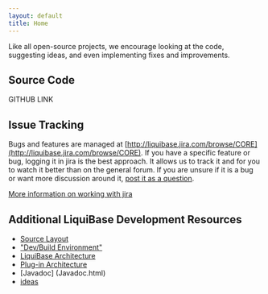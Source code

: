 ```yaml
---
layout: default
title: Home
---
```


Like all open-source projects, we encourage looking at the code, suggesting ideas, and even implementing fixes and improvements.

## Source Code ##

GITHUB LINK

## Issue Tracking ##

Bugs and features are managed at [http://liquibase.jira.com/browse/CORE](http://liquibase.jira.com/browse/CORE).  If you have a specific feature or bug, logging it in jira is the best approach.  It allows us to track it and for you to watch it better than on the general forum.  If you are unsure if it is a bug or want more discussion around it, [post it as a question](/community.html).

[More information on working with jira](jira.html)

## Additional LiquiBase Development Resources ##
  * [Source Layout](src.html)
  * ["Dev/Build Environment"](build.html)
  * [LiquiBase Architecture](architecture.html)
  * [Plug-in Architecture](extensibility.html)
  * [Javadoc] (Javadoc.html)
  * [ideas](ideas.html)




